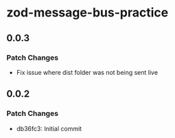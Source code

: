 # zod-message-bus-practice

## 0.0.3

### Patch Changes

- Fix issue where dist folder was not being sent live

## 0.0.2

### Patch Changes

- db36fc3: Initial commit
